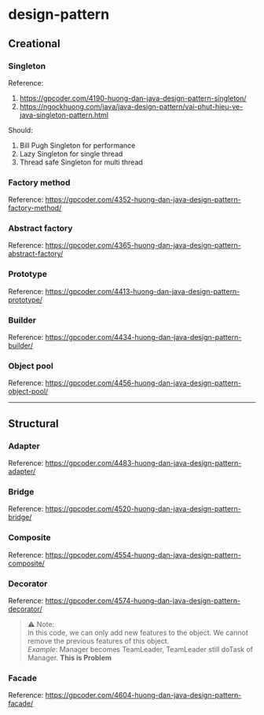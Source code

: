 # design-pattern

## Creational

### Singleton

Reference:

1. https://gpcoder.com/4190-huong-dan-java-design-pattern-singleton/
2. https://ngockhuong.com/java/java-design-pattern/vai-phut-hieu-ve-java-singleton-pattern.html

Should:

1. Bill Pugh Singleton for performance
2. Lazy Singleton for single thread
3. Thread safe Singleton for multi thread

### Factory method

Reference: https://gpcoder.com/4352-huong-dan-java-design-pattern-factory-method/

### Abstract factory

Reference: https://gpcoder.com/4365-huong-dan-java-design-pattern-abstract-factory/

### Prototype

Reference: https://gpcoder.com/4413-huong-dan-java-design-pattern-prototype/

### Builder

Reference: https://gpcoder.com/4434-huong-dan-java-design-pattern-builder/

### Object pool

Reference: https://gpcoder.com/4456-huong-dan-java-design-pattern-object-pool/

<hr/>

## Structural

### Adapter

Reference: https://gpcoder.com/4483-huong-dan-java-design-pattern-adapter/

### Bridge

Reference: https://gpcoder.com/4520-huong-dan-java-design-pattern-bridge/

### Composite

Reference: https://gpcoder.com/4554-huong-dan-java-design-pattern-composite/

### Decorator

Reference: https://gpcoder.com/4574-huong-dan-java-design-pattern-decorator/

> :warning: Note: <br/>
> In this code, we can only add new features to the object. We cannot remove the previous features of this object.<br/>
> _Example_: Manager becomes TeamLeader, TeamLeader still doTask of Manager. **This is Problem**

### Facade

Reference: https://gpcoder.com/4604-huong-dan-java-design-pattern-facade/
